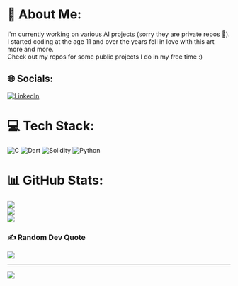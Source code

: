 # 💫 About Me:
I'm currently working on various AI projects (sorry they are private repos 🫢).<br>I started coding at the age 11 and over the years fell in love with this art more and more.<br>Check out my repos for some public projects I do in my free time :)


## 🌐 Socials:
[![LinkedIn](https://img.shields.io/badge/LinkedIn-%230077B5.svg?logo=linkedin&logoColor=white)](https://linkedin.com/in/andreafabbricatore) 

# 💻 Tech Stack:
![C](https://img.shields.io/badge/c-%2300599C.svg?style=for-the-badge&logo=c&logoColor=white) ![Dart](https://img.shields.io/badge/dart-%230175C2.svg?style=for-the-badge&logo=dart&logoColor=white) ![Solidity](https://img.shields.io/badge/Solidity-%23363636.svg?style=for-the-badge&logo=solidity&logoColor=white) ![Python](https://img.shields.io/badge/python-3670A0?style=for-the-badge&logo=python&logoColor=ffdd54)
# 📊 GitHub Stats:
![](https://github-readme-stats.vercel.app/api?username=andreafabbricatore&theme=tokyonight&hide_border=false&include_all_commits=true&count_private=true)<br/>
![](https://github-readme-streak-stats.herokuapp.com/?user=andreafabbricatore&theme=tokyonight&hide_border=false)<br/>
![](https://github-readme-stats.vercel.app/api/top-langs/?username=andreafabbricatore&theme=tokyonight&hide_border=false&include_all_commits=true&count_private=true&layout=compact)

### ✍️ Random Dev Quote
![](https://quotes-github-readme.vercel.app/api?type=horizontal&theme=radical)

---
[![](https://visitcount.itsvg.in/api?id=andreafabbricatore&icon=0&color=0)](https://visitcount.itsvg.in)
